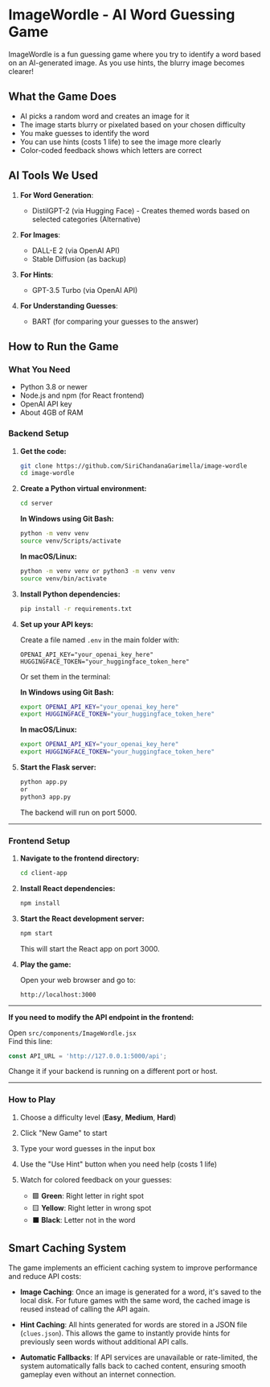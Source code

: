 
# ImageWordle - AI Word Guessing Game

ImageWordle is a fun guessing game where you try to identify a word based on an AI-generated image. As you use hints, the blurry image becomes clearer!

## What the Game Does

- AI picks a random word and creates an image for it
- The image starts blurry or pixelated based on your chosen difficulty
- You make guesses to identify the word
- You can use hints (costs 1 life) to see the image more clearly
- Color-coded feedback shows which letters are correct

## AI Tools We Used

1. **For Word Generation**:
   - DistilGPT-2 (via Hugging Face) - Creates themed words based on selected categories (Alternative)

2. **For Images**: 
   - DALL-E 2 (via OpenAI API) 
   - Stable Diffusion (as backup)

3. **For Hints**: 
   - GPT-3.5 Turbo (via OpenAI API)

4. **For Understanding Guesses**: 
   - BART (for comparing your guesses to the answer)

## How to Run the Game

### What You Need
- Python 3.8 or newer
- Node.js and npm (for React frontend)
- OpenAI API key
- About 4GB of RAM

### Backend Setup

1. **Get the code:**
   ```bash
   git clone https://github.com/SiriChandanaGarimella/image-wordle
   cd image-wordle
   ```

2. **Create a Python virtual environment:**
   ```bash
   cd server
   ```

   **In Windows using Git Bash:**
   ```bash
   python -m venv venv
   source venv/Scripts/activate
   ```

   **In macOS/Linux:**
   ```bash
   python -m venv venv or python3 -m venv venv
   source venv/bin/activate
   ```

3. **Install Python dependencies:**
   ```bash
   pip install -r requirements.txt
   ```

4. **Set up your API keys:**

   Create a file named `.env` in the main folder with:
   ```
   OPENAI_API_KEY="your_openai_key_here"
   HUGGINGFACE_TOKEN="your_huggingface_token_here"
   ```

   Or set them in the terminal:

   **In Windows using Git Bash:**
   ```bash
   export OPENAI_API_KEY="your_openai_key_here"
   export HUGGINGFACE_TOKEN="your_huggingface_token_here"
   ```

   **In macOS/Linux:**
   ```bash
   export OPENAI_API_KEY="your_openai_key_here"
   export HUGGINGFACE_TOKEN="your_huggingface_token_here"
   ```

5. **Start the Flask server:**
   ```bash
   python app.py
   or
   python3 app.py
   ```
   The backend will run on port 5000.

---

### Frontend Setup

1. **Navigate to the frontend directory:**
   ```bash
   cd client-app
   ```

2. **Install React dependencies:**
   ```bash
   npm install
   ```

3. **Start the React development server:**
   ```bash
   npm start
   ```
   This will start the React app on port 3000.

4. **Play the game:**

   Open your web browser and go to:
   ```
   http://localhost:3000
   ```

---

**If you need to modify the API endpoint in the frontend:**

Open `src/components/ImageWordle.jsx`  
Find this line:
```js
const API_URL = 'http://127.0.0.1:5000/api';
```
Change it if your backend is running on a different port or host.

---

### How to Play

1. Choose a difficulty level (**Easy**, **Medium**, **Hard**)
2. Click "New Game" to start
3. Type your word guesses in the input box
4. Use the "Use Hint" button when you need help (costs 1 life)
5. Watch for colored feedback on your guesses:

   - 🟩 **Green**: Right letter in right spot  
   - 🟨 **Yellow**: Right letter in wrong spot  
   - ⬛ **Black**: Letter not in the word

## Smart Caching System

The game implements an efficient caching system to improve performance and reduce API costs:

* **Image Caching**: Once an image is generated for a word, it's saved to the local disk. For future games with the same word, the cached image is reused instead of calling the API again.

* **Hint Caching**: All hints generated for words are stored in a JSON file (`clues.json`). This allows the game to instantly provide hints for previously seen words without additional API calls.

* **Automatic Fallbacks**: If API services are unavailable or rate-limited, the system automatically falls back to cached content, ensuring smooth gameplay even without an internet connection.
